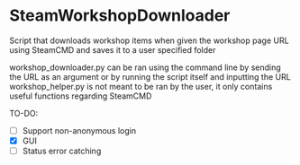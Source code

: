 # SteamWorkshopDownloader
Script that downloads workshop items when given the workshop page URL using SteamCMD and saves it to a user specified folder 

workshop_downloader.py can be ran using the command line by sending the URL as an argument or by running the script itself and inputting the URL
workshop_helper.py is not meant to be ran by the user, it only contains useful functions regarding SteamCMD

TO-DO:
- [ ] Support non-anonymous login
- [X] GUI
- [ ] Status error catching
